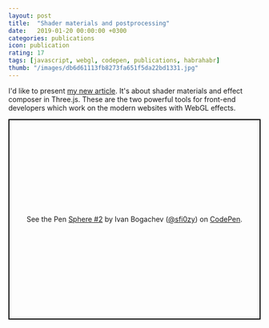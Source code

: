 ```yaml
---
layout: post
title:  "Shader materials and postprocessing"
date:   2019-01-20 00:00:00 +0300
categories: publications
icon: publication
rating: 17
tags: [javascript, webgl, codepen, publications, habrahabr]
thumb: "/images/db6d61113fb8273fa651f5da22bd1331.jpg"
---
```


I'd like to present <a href='https://habr.com/ru/post/436482/'>my new article</a>. It's about shader materials and effect composer in Three.js. These are the two powerful tools for front-end developers which work on the modern websites with WebGL effects. 

<p class="codepen" data-height="400" data-theme-id="light" data-default-tab="result" data-user="sfi0zy" data-slug-hash="MZdegG" style="height: 400px; box-sizing: border-box; display: flex; align-items: center; justify-content: center; border: 2px solid black; margin: 1em 0; padding: 1em;" data-pen-title="Sphere #2">
  <span>See the Pen <a href="https://codepen.io/sfi0zy/pen/MZdegG/">
  Sphere #2</a> by Ivan Bogachev (<a href="https://codepen.io/sfi0zy">@sfi0zy</a>)
  on <a href="https://codepen.io">CodePen</a>.</span>
</p>

<script async src="https://static.codepen.io/assets/embed/ei.js"></script>
